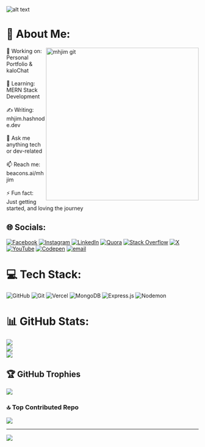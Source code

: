 ![alt text](https://i.ibb.co.com/ySFRgry/MH-Jim.gif)
# 💫 About Me:
<img align='right' alt='mhjim git' width="400px" src="https://cdn.myportfolio.com/2fcfcb103788251450a8304378dffded/65198b6e-e407-4c8f-8500-6768cb35a76c_car_1x1.gif?h=cf2ee241356101c627e3efd748d598c0">
🔨 Working on: Personal Portfolio & kaloChat<br><br>🌱 Learning: MERN Stack Development<br><br>✍️ Writing: mhjim.hashnode.dev<br><br>💬 Ask me anything tech or dev-related<br><br>📫 Reach me: beacons.ai/mhjim<br><br>⚡ Fun fact: Just getting started, and loving the journey


## 🌐 Socials:
[![Facebook](https://img.shields.io/badge/Facebook-%231877F2.svg?logo=Facebook&logoColor=white)](https://facebook.com/@me.mhjim) [![Instagram](https://img.shields.io/badge/Instagram-%23E4405F.svg?logo=Instagram&logoColor=white)](https://instagram.com/@me.mhjim) [![LinkedIn](https://img.shields.io/badge/LinkedIn-%230077B5.svg?logo=linkedin&logoColor=white)](https://linkedin.com/in/@mehedi-h-jim) [![Quora](https://img.shields.io/badge/Quora-%23B92B27.svg?logo=Quora&logoColor=white)](https://quora.com/profile/@Mehedi-Hasan-Jim-2) [![Stack Overflow](https://img.shields.io/badge/-Stackoverflow-FE7A16?logo=stack-overflow&logoColor=white)](https://stackoverflow.com/users/@mehedi-hasan-jim) [![X](https://img.shields.io/badge/X-black.svg?logo=X&logoColor=white)](https://x.com/@mhjiminfo) [![YouTube](https://img.shields.io/badge/YouTube-%23FF0000.svg?logo=YouTube&logoColor=white)](https://youtube.com/@@Eng_Jim) [![Codepen](https://img.shields.io/badge/Codepen-000000?logo=codepen&logoColor=white)](https://codepen.io/@Mehedi-Hasan-Jim) [![email](https://img.shields.io/badge/Email-D14836?logo=gmail&logoColor=white)](mailto:mhjim.info@gmail.com) 

# 💻 Tech Stack:
![GitHub](https://img.shields.io/badge/github-%23121011.svg?style=flat&logo=github&logoColor=white) ![Git](https://img.shields.io/badge/git-%23F05033.svg?style=flat&logo=git&logoColor=white) ![Vercel](https://img.shields.io/badge/vercel-%23000000.svg?style=flat&logo=vercel&logoColor=white) ![MongoDB](https://img.shields.io/badge/MongoDB-%234ea94b.svg?style=flat&logo=mongodb&logoColor=white) ![Express.js](https://img.shields.io/badge/express.js-%23404d59.svg?style=flat&logo=express&logoColor=%2361DAFB) ![Nodemon](https://img.shields.io/badge/NODEMON-%23323330.svg?style=flat&logo=nodemon&logoColor=%BBDEAD)
# 📊 GitHub Stats:
![](https://github-readme-stats.vercel.app/api?username=mehedihjim&theme=dark&hide_border=false&include_all_commits=true&count_private=false)<br/>
![](https://nirzak-streak-stats.vercel.app/?user=mehedihjim&theme=dark&hide_border=false)<br/>
![](https://github-readme-stats.vercel.app/api/top-langs/?username=mehedihjim&theme=dark&hide_border=false&include_all_commits=true&count_private=false&layout=compact)

## 🏆 GitHub Trophies
![](https://github-profile-trophy.vercel.app/?username=mehedihjim&theme=radical&no-frame=false&no-bg=true&margin-w=4)

### 🔝 Top Contributed Repo
![](https://github-contributor-stats.vercel.app/api?username=mehedihjim&limit=5&theme=dark&combine_all_yearly_contributions=true)

---
[![](https://visitcount.itsvg.in/api?id=mehedihjim&icon=9&color=0)](https://visitcount.itsvg.in)

<!-- Proudly created with GPRM ( https://gprm.itsvg.in ) -->
